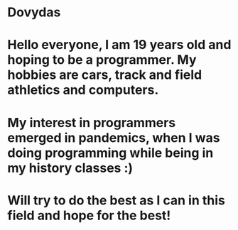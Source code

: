 # Dovydas
# Hello everyone, I am 19 years old and hoping to be a programmer. My hobbies are cars, track and field athletics and computers.
# My interest in programmers emerged in pandemics, when I was doing programming while being in my history classes :)
# Will try to do the best as I can in this field and hope for the best!
